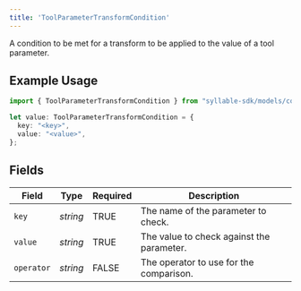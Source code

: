 ```yaml
---
title: 'ToolParameterTransformCondition'
---
```


A condition to be met for a transform to be applied to the value of a tool parameter.

## Example Usage

```typescript
import { ToolParameterTransformCondition } from "syllable-sdk/models/components";

let value: ToolParameterTransformCondition = {
  key: "<key>",
  value: "<value>",
};
```

## Fields

| Field                                     | Type                                      | Required                                  | Description                               |
| ----------------------------------------- | ----------------------------------------- | ----------------------------------------- | ----------------------------------------- |
| `key`                                     | *string*                                  | TRUE                        | The name of the parameter to check.       |
| `value`                                   | *string*                                  | TRUE                        | The value to check against the parameter. |
| `operator`                                | *string*                                  | FALSE                        | The operator to use for the comparison.   |